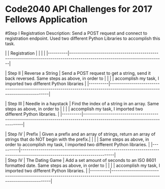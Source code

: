 # Code2040 API Challenges for 2017 Fellows Application

#Step I    Registration
Description: Send a POST request and connect to registration endpoint. Used two different Python Libraries to accomplish this task.

|    |   Registration     |     |                                  |                                                                                 |
|----------|-----------------------------------------------------------------------------------------------------------------------------|

| Step II  |   Reverse a String   | Send a POST request to get a string, send it back reversed. Same steps as above, in order to         | |          |                      | accomplish my task, I imported two different Python libraries                                        | 
|----------|-----------------------------------------------------------------------------------------------------------------------------| 

| Step III | Needle in a haystack | Find the index of a string in an array. Same steps as above, in order to                             |  |          |                      |  accomplish my task, I imported two different Python libraries.                                      | |----------|-----------------------------------------------------------------------------------------------------------------------------| 

| Step IV  |        Prefix        | Given a prefix and an array of strings, return an array of strings that do NOT begin with the prefix.| |          |                      | Same steps as above, in order to accomplish my task, I imported two different Python libraries.      |
|----------|-----------------------------------------------------------------------------------------------------------------------------|  
| Step IV  |   The Dating Game    | Add a set amount of seconds to an ISO 8601 formatted date. Same steps as above, in order to          | |          |                      | accomplish my task, I imported two different Python libraries.                                       | |----------|-----------------------------------------------------------------------------------------------------------------------------|
